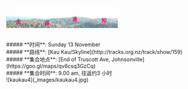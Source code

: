 ![skyline](_images/skyline2.png)

<br/>
##### **时间**: Sunday 13 November
<br/>
##### **路线**: [Kau Kau/Skyline](http://tracks.org.nz/track/show/159)
<br/>
##### **集合地点**: [End of Truscott  Ave, Johnsonville](https://goo.gl/maps/qv6csq3GzCq)
<br/>
##### **集合时间**: 9.00 am, 往返约3 小时

<br/>
![kaukau4](_images/kaukau4.jpg)



